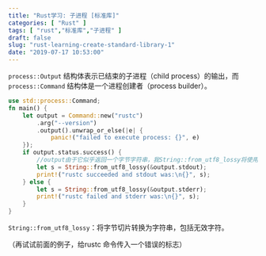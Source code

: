 ```yaml
---
title: "Rust学习: 子进程 [标准库]"
categories: [ "Rust" ]
tags: [ "rust","标准库","子进程" ]
draft: false
slug: "rust-learning-create-standard-library-1"
date: "2019-07-17 10:53:00"
---
```


`process::Output` 结构体表示已结束的子进程（child process）的输出，而 `process::Command` 结构体是一个进程创建者（process builder）。


<!--more-->


```rust
use std::process::Command;
fn main() {
    let output = Command::new("rustc")
        .arg("--version")
        .output().unwrap_or_else(|e| {
            panic!("failed to execute process: {}", e)
    });
    if output.status.success() {
        //output由于它似乎返回一个字节字符串，我String::from_utf8_lossy将使用它将其转换为字符。
        let s = String::from_utf8_lossy(&output.stdout);
        print!("rustc succeeded and stdout was:\n{}", s);
    } else {
        let s = String::from_utf8_lossy(&output.stderr);
        print!("rustc failed and stderr was:\n{}", s);
    }
}
```
`String::from_utf8_lossy`：将字节切片转换为字符串，包括无效字符。

（再试试前面的例子，给rustc 命令传入一个错误的标志）

